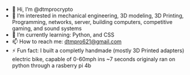 - 👋 Hi, I’m @dtmprocrypto
- 👀 I’m interested in mechanical engineering, 3D modeling, 3D Printing, Programming, networks, server, building computers, competitive gaming, and sound systems
- 🌱 I’m currently learning: Python, and CSS
- 📫 How to reach me: dtmpro621@gmail.com
- ⚡ Fun fact: I built a completly handmade (mostly 3D Printed adapters) electric bike, capable of 0-60mph ins ~7 seconds originaly ran on python through a rasberry pi 4b

<!---
dtmprocrypto/dtmprocrypto is a ✨ special ✨ repository because its `README.md` (this file) appears on your GitHub profile.
You can click the Preview link to take a look at your changes.
--->
